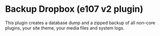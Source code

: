 # Backup Dropbox (e107 v2 plugin)
This plugin creates a database dump and a zipped backup of all non-core plugins, your site theme, your media files and system logs.
